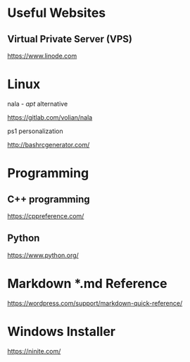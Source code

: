 # Useful Websites

## Virtual Private Server (VPS)
https://www.linode.com

# Linux
nala - *apt* alternative

https://gitlab.com/volian/nala

ps1 personalization

http://bashrcgenerator.com/


# Programming

## C++ programming

https://cppreference.com/

## Python

https://www.python.org/

# Markdown *.md Reference

https://wordpress.com/support/markdown-quick-reference/

# Windows Installer

https://ninite.com/